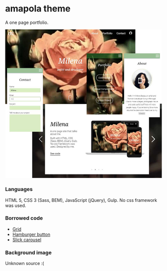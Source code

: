 # amapola theme

A one page portfolio.

![alt tag](https://github.com/milebza/amapola/blob/master/assets/portfolio-theme.jpg)

### Languages
HTML 5, CSS 3 (Sass, BEM), JavaScript (jQuery), Gulp.
No css framework was used.

### Borrowed code
* [Grid](https://www.sitepoint.com/understanding-css-grid-systems/)
* [Hamburger button](http://callmenick.com/post/animating-css-only-hamburger-menu-icons)
* [Slick carousel](http://kenwheeler.github.io/slick/)

### Background image
Unknown source :(
